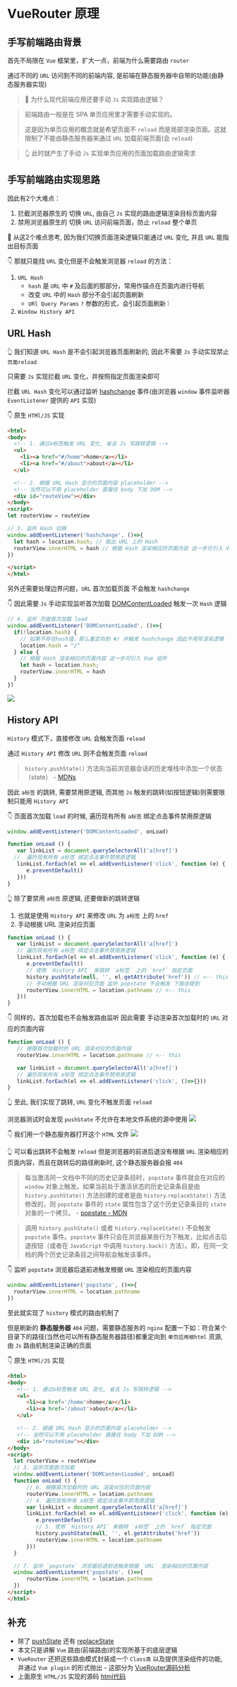 # VueRouter 原理

## 手写前端路由背景

首先不局限在 `Vue` 框架里，扩大一点，前端为什么需要路由 `router`

通过不同的 `URL` 访问到不同的前端内容, 是前端在静态服务器中自带的功能(由静态服务器实现)

> 🤔 为什么现代前端应用还要手动 `Js` 实现路由逻辑？

> 前端路由一般是在 SPA 单页应用里才需要手动实现的。
> 
> 这是因为单页应用的概念就是希望页面不 `reload` 而是局部渲染页面。这就限制了不能由静态服务器来通过 `URL` 加载前端页面(会 `reload`)

> 👆 此时就产生了手动 `Js` 实现单页应用的页面加载路由逻辑需求

## 手写前端路由实现思路

因此有2个大难点：
1. 拦截浏览器原生的 切换 `URL`, 由自己 `Js` 实现的路由逻辑渲染目标页面内容
2. 禁用浏览器原生的 切换 `URL` 访问前端页面，防止 `reload` 整个单页

🤔 从这2个难点思考, 因为我们切换页面渲染逻辑只能通过 `URL` 变化, 并且 `URL` 能指出目标页面

👇 那就只能找 `URL` 变化但是不会触发浏览器 `reload` 的方法：
1. `URL Hash`
   - `hash` 是 `URL` 中 `#` 及后面的那部分，常用作锚点在页面内进行导航
   - 改变 `URL` 中的 `Hash` 部分不会引起页面刷新
   - `URl Query Params` `?` 参数的形式，会引起页面刷新 ❕
2. `Window History API`

## URL Hash

👆 我们知道 `URL Hash` 是不会引起浏览器页面刷新的, 因此不需要 `Js` 手动实现禁止 `页面reload`

只需要 `Js` 实现拦截 `URL` 变化，并按照指定页面渲染即可

拦截 `URL Hash` 变化可以通过监听 [hashchange](https://developer.mozilla.org/zh-CN/docs/Web/API/Window/hashchange_event) 事件(由浏览器 `window` 事件监听器 `EventListener` 提供的 `API` 实现)

👇 原生 `HTMl/JS` 实现
```html
<html>
<body>
  <!-- 1. 通过a标签触发 URL 变化, 省去 Js 写跳转逻辑 -->
  <ul>
    <li><a href="#/home">home</a></li>
    <li><a href="#/about">about</a></li>
  </ul>

  <!-- 2. 根据 URL Hash 显示的页面内容 placeholder -->
  <!-- 当然可以不用 placeholder 直接往 body 下加 DOM -->
  <div id="routeView"></div>
</body>
<script>
let routerView = routeView

// 3. 监听 Hash 切换
window.addEventListener('hashchange', ()=>{
  let hash = location.hash; // 取出 URL 上的 Hash
  routerView.innerHTML = hash // 根据 Hash 渲染相应的页面内容 这一步可引入 Vue 组件
})

</script>
</html>
```

另外还需要处理边界问题，`URL` 首次加载页面 不会触发 `hashchange` 

👇 因此需要 `Js` 手动实现监听首次加载 [DOMContentLoaded](https://developer.mozilla.org/zh-CN/docs/Web/API/Window/DOMContentLoaded_event) 触发一次 `Hash` 逻辑

```js
// 4. 监听 页面首次加载 load
window.addEventListener('DOMContentLoaded', ()=>{
  if(!location.hash) {
    // 如果不存在hash值，那么重定向到 #/ 并触发 hashchange 因此不用写渲染逻辑
    location.hash = "/"
  } else {
    // 根据 Hash 渲染相应的页面内容 这一步可引入 Vue 组件
    let hash = location.hash;
    routerView.innerHTML = hash
  }
})
```

![](https://kingan-md-img.oss-cn-guangzhou.aliyuncs.com/blog/hashrouter1.gif)

## History API

`History` 模式下，直接修改 `URL` 会触发页面 `reload`

通过 `History API` 修改 `URL` 则不会触发页面 `reload`

> `history.pushState()` 方法向当前浏览器会话的历史堆栈中添加一个状态（state） - [MDNs](https://developer.mozilla.org/zh-CN/docs/Web/API/History/pushState)


因此 `a标签` 的跳转, 需要禁用原逻辑, 而其他 `Js` 触发的跳转(如按钮逻辑)则需要限制只能用 `History API`

👇 页面首次加载 `load` 的时候, 遍历现有所有 `a标签` 绑定点击事件禁用原逻辑
```js
window.addEventListener('DOMContentLoaded', onLoad)

function onLoad () {
   var linkList = document.querySelectorAll('a[href]')
  //  遍历现有所有 a标签 绑定点击事件禁用原逻辑
   linkList.forEach(el => el.addEventListener('click', function (e) {
      e.preventDefault()
   }))
}
```
👆 除了要禁用 `a标签` 原逻辑, 还要做新的跳转逻辑

1. 也就是使用 `History API` 来修改 `URL` 为 `a标签` 上的 `href`
2. 手动根据 URL 渲染对应页面
```js
function onLoad () {
   var linkList = document.querySelectorAll('a[href]')
   // 遍历现有所有 a标签 绑定点击事件禁用原逻辑
   linkList.forEach(el => el.addEventListener('click', function (e) {
      e.preventDefault()
      // 使用 `History API` 来跳转 `a标签` 上的 `href` 指定页面
      history.pushState(null, '', el.getAttribute('href')) // <-- this
      // 手动根据 URL 渲染对应页面 监听 popstate 不会触发 下面会提到
      routerView.innerHTML = location.pathname // <-- this
   }))
}
```

👇 同样的，首次加载也不会触发路由监听 因此需要 手动渲染首次加载时的 `URL` 对应的页面内容
```js
function onLoad () {
   // 根据首次加载时的 URL 渲染对应的页面内容
   routerView.innerHTML = location.pathname // <-- this

   var linkList = document.querySelectorAll('a[href]')
   // 遍历现有所有 a标签 绑定点击事件禁用原逻辑
   linkList.forEach(el => el.addEventListener('click', ()=>{}))
}
```

👆 至此, 我们实现了跳转, `URL` 变化不触发页面 `reload`

浏览器测试时会发现 `pushState` 不允许在本地文件系统的源中使用
![](https://kingan-md-img.oss-cn-guangzhou.aliyuncs.com/blog/20230110131540.png)

👇 我们用一个静态服务器打开这个 `HTML` 文件
![](https://kingan-md-img.oss-cn-guangzhou.aliyuncs.com/blog/historyrouter2.gif)

👆 可以看出跳转不会触发 `reload` 但是浏览器的前进后退没有根据 `URL` 渲染相应的页面内容，而且在跳转后的路径刷新时, 这个静态服务器会报 `404`


> 每当激活同一文档中不同的历史记录条目时，`popstate` 事件就会在对应的 `window` 对象上触发。如果当前处于激活状态的历史记录条目是由 `history.pushState()` 方法创建的或者是由 `history`.`replaceState()` 方法修改的，则 `popstate` 事件的 `state` 属性包含了这个历史记录条目的 `state` 对象的一个拷贝。 - [popstate - MDN](https://developer.mozilla.org/zh-CN/docs/Web/API/Window/popstate_event)

> 调用 `history.pushState()` 或者 `history.replaceState()` 不会触发 `popstate` 事件。`popstate` 事件只会在浏览器某些行为下触发，比如点击后退按钮（或者在 `JavaScript` 中调用 `history.back()` 方法）。即，在同一文档的两个历史记录条目之间导航会触发该事件。

👇 监听 `popstate` 浏览器后退前进触发根据 `URL` 渲染相应的页面内容
```js
window.addEventListener('popstate', ()=>{
  routerView.innerHTML = location.pathname
})
```

至此就实现了 `history` 模式的路由机制了

但是刷新的 **静态服务器** `404` 问题，需要静态服务的 `nginx` 配置一下如：符合某个目录下的路径(当然也可以所有静态服务器路径)都重定向到 `单页应用根html` 资源, 由 `Js` 路由机制渲染正确的页面

👇 原生 `HTMl/JS` 实现
```html
<html>
<body>
   <!-- 1. 通过a标签触发 URL 变化, 省去 Js 写跳转逻辑 -->
   <ul>
      <li><a href='/home'>home</a></li>
      <li><a href='/about'>about</a></li>
   </ul>

   <!-- 2. 根据 URL Hash 显示的页面内容 placeholder -->
   <!-- 当然可以不用 placeholder 直接往 body 下加 DOM -->
   <div id="routeView"></div>
</body>
<script>
  let routerView = routeView
  // 3. 监听页面首次加载
  window.addEventListener('DOMContentLoaded', onLoad)
  function onLoad () {
      // 6. 根据首次加载时的 URL 渲染对应的页面内容
      routerView.innerHTML = location.pathname
      // 4. 遍历现有所有 a标签 绑定点击事件禁用原逻辑
      var linkList = document.querySelectorAll('a[href]')
      linkList.forEach(el => el.addEventListener('click', function (e) {
         e.preventDefault()
         // 5. 使用 `History API` 来跳转 `a标签` 上的 `href` 指定页面
         history.pushState(null, '', el.getAttribute('href'))
         routerView.innerHTML = location.pathname
      }))
  }

  // 7. 监听 `popstate` 浏览器后退前进触发根据 `URL` 渲染相应的页面内容
  window.addEventListener('popstate', ()=>{
      routerView.innerHTML = location.pathname
  })
</script>
</html>
```

## 补充

- 除了 [pushState](https://developer.mozilla.org/zh-CN/docs/Web/API/History/pushState) 还有 [replaceState](https://developer.mozilla.org/zh-CN/docs/Web/API/History/replaceState)
- 本文只是讲解 `Vue` 路由(前端路由)的实现所基于的底层逻辑
- `VueRouter` 还把这些路由模式封装成一个 `Class类` 以及提供渲染组件的功能, 并通过 `Vue plugin` 的形式抛出 - 这部分为 [VueRouter源码分析](./源码分析-vueRouter.md)
- 上面原生 `HTML/JS` 实现的源码 [html代码](https://github.com/luojinan/note-by-vitepress/tree/master/test/vue_router)
